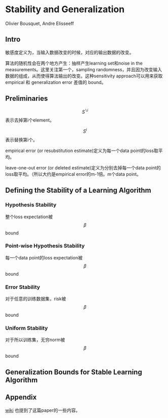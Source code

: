 # Stability and Generalization

Olivier Bousquet, Andre Elisseeff

## Intro

敏感度定义为，当输入数据改变的时候，对应的输出数据的改变。

算法的随机性会在两个地方产生：抽样产生learning set和noise in the measurements。这里关注第一个，sampling randomness，并且因为改变输入数据的组成，从而使得算法输出的改变。这种sensitivity approach可以用来获取empirical 和 generalization error 差值的 bound。

## Preliminaries

$$S^{\backslash i}$$表示去掉第i个element。

$$S^{i}$$表示替换第i个。

empirical error (or resubstitution estimate)定义为每一个data point的loss取平均。

leave-one-out error (or deleted estimate)定义为分别去掉每一个data point的loss取平均。（所以大约是empirical error的m-1倍。m个data point。

## Defining the Stability of a Learning Algorithm

### Hypothesis Stability

整个loss expectation被$$\beta$$ bound

### Point-wise Hypothesis Stability

每一个data point的loss expectation被$$\beta$$ bound

### Error Stability

对于任意的训练数据集，risk被$$\beta$$ bound

### Uniform Stability

对于所以训练集，无穷norm被$$\beta$$ bound

## Generalization Bounds for Stable Learning Algorithm


## Appendix

[wiki](https://en.wikipedia.org/wiki/Stability_%28learning_theory%29) 也提到了这篇paper的一些内容。